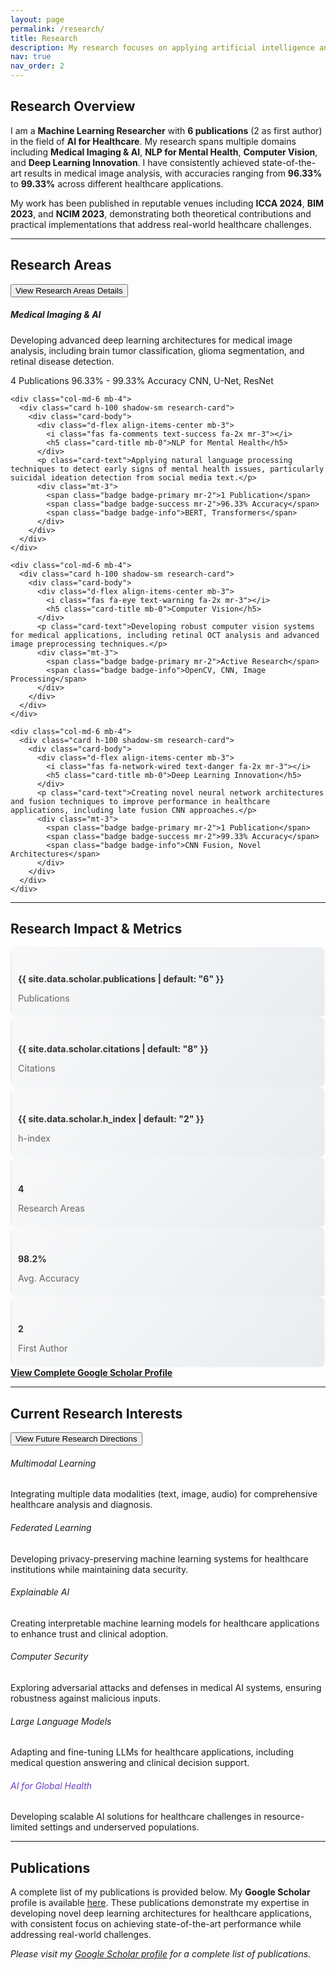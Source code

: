 ```yaml
---
layout: page
permalink: /research/
title: Research
description: My research focuses on applying artificial intelligence and machine learning to solve critical challenges in healthcare, with particular emphasis on medical imaging, natural language processing for mental health, and computer vision applications.
nav: true
nav_order: 2
---
```


## Research Overview

I am a **Machine Learning Researcher** with **6 publications** (2 as first author) in the field of **AI for Healthcare**. My research spans multiple domains including **Medical Imaging & AI**, **NLP for Mental Health**, **Computer Vision**, and **Deep Learning Innovation**. I have consistently achieved state-of-the-art results in medical image analysis, with accuracies ranging from **96.33%** to **99.33%** across different healthcare applications.

My work has been published in reputable venues including **ICCA 2024**, **BIM 2023**, and **NCIM 2023**, demonstrating both theoretical contributions and practical implementations that address real-world healthcare challenges.

---

## Research Areas

<button class="btn btn-primary mb-3" type="button" data-toggle="collapse" data-target="#researchAreasCollapse" aria-expanded="false" aria-controls="researchAreasCollapse">
  <i class="fas fa-microscope mr-2"></i>View Research Areas Details
</button>

<div class="collapse" id="researchAreasCollapse">
  <div class="row">
    <div class="col-md-6 mb-4">
      <div class="card h-100 shadow-sm research-card">
        <div class="card-body">
          <div class="d-flex align-items-center mb-3">
            <i class="fas fa-brain text-primary fa-2x mr-3"></i>
            <h5 class="card-title mb-0">Medical Imaging & AI</h5>
          </div>
          <p class="card-text">Developing advanced deep learning architectures for medical image analysis, including brain tumor classification, glioma segmentation, and retinal disease detection.</p>
          <div class="mt-3">
            <span class="badge badge-primary mr-2">4 Publications</span>
            <span class="badge badge-success mr-2">96.33% - 99.33% Accuracy</span>
            <span class="badge badge-info">CNN, U-Net, ResNet</span>
          </div>
        </div>
      </div>
    </div>
    
    <div class="col-md-6 mb-4">
      <div class="card h-100 shadow-sm research-card">
        <div class="card-body">
          <div class="d-flex align-items-center mb-3">
            <i class="fas fa-comments text-success fa-2x mr-3"></i>
            <h5 class="card-title mb-0">NLP for Mental Health</h5>
          </div>
          <p class="card-text">Applying natural language processing techniques to detect early signs of mental health issues, particularly suicidal ideation detection from social media text.</p>
          <div class="mt-3">
            <span class="badge badge-primary mr-2">1 Publication</span>
            <span class="badge badge-success mr-2">96.33% Accuracy</span>
            <span class="badge badge-info">BERT, Transformers</span>
          </div>
        </div>
      </div>
    </div>
    
    <div class="col-md-6 mb-4">
      <div class="card h-100 shadow-sm research-card">
        <div class="card-body">
          <div class="d-flex align-items-center mb-3">
            <i class="fas fa-eye text-warning fa-2x mr-3"></i>
            <h5 class="card-title mb-0">Computer Vision</h5>
          </div>
          <p class="card-text">Developing robust computer vision systems for medical applications, including retinal OCT analysis and advanced image preprocessing techniques.</p>
          <div class="mt-3">
            <span class="badge badge-primary mr-2">Active Research</span>
            <span class="badge badge-info">OpenCV, CNN, Image Processing</span>
          </div>
        </div>
      </div>
    </div>
    
    <div class="col-md-6 mb-4">
      <div class="card h-100 shadow-sm research-card">
        <div class="card-body">
          <div class="d-flex align-items-center mb-3">
            <i class="fas fa-network-wired text-danger fa-2x mr-3"></i>
            <h5 class="card-title mb-0">Deep Learning Innovation</h5>
          </div>
          <p class="card-text">Creating novel neural network architectures and fusion techniques to improve performance in healthcare applications, including late fusion CNN approaches.</p>
          <div class="mt-3">
            <span class="badge badge-primary mr-2">1 Publication</span>
            <span class="badge badge-success mr-2">99.33% Accuracy</span>
            <span class="badge badge-info">CNN Fusion, Novel Architectures</span>
          </div>
        </div>
      </div>
    </div>
  </div>
</div>

---

## Research Impact & Metrics

<div class="row text-center mb-4">
  <div class="col-md-2 col-6 mb-3">
    <div class="metric-card">
      <i class="fas fa-file-alt text-primary fa-2x mb-2"></i>
      <h4 class="metric-number">{{ site.data.scholar.publications | default: "6" }}</h4>
      <p class="metric-label">Publications</p>
    </div>
  </div>
  <div class="col-md-2 col-6 mb-3">
    <div class="metric-card">
      <i class="fas fa-quote-left text-success fa-2x mb-2"></i>
      <h4 class="metric-number">{{ site.data.scholar.citations | default: "8" }}</h4>
      <p class="metric-label">Citations</p>
    </div>
  </div>
  <div class="col-md-2 col-6 mb-3">
    <div class="metric-card">
      <i class="fas fa-chart-line text-warning fa-2x mb-2"></i>
      <h4 class="metric-number">{{ site.data.scholar.h_index | default: "2" }}</h4>
      <p class="metric-label">h-index</p>
    </div>
  </div>
  <div class="col-md-2 col-6 mb-3">
    <div class="metric-card">
      <i class="fas fa-microscope text-info fa-2x mb-2"></i>
      <h4 class="metric-number">4</h4>
      <p class="metric-label">Research Areas</p>
    </div>
  </div>
  <div class="col-md-2 col-6 mb-3">
    <div class="metric-card">
      <i class="fas fa-percentage text-danger fa-2x mb-2"></i>
      <h4 class="metric-number">98.2%</h4>
      <p class="metric-label">Avg. Accuracy</p>
    </div>
  </div>
  <div class="col-md-2 col-6 mb-3">
    <div class="metric-card">
      <i class="fas fa-star text-purple fa-2x mb-2"></i>
      <h4 class="metric-number">2</h4>
      <p class="metric-label">First Author</p>
    </div>
  </div>
</div>

<div class="text-center mb-4">
    <a href="https://scholar.google.com/citations?user=EOsiW3sAAAAJ&hl=en&authuser=3" 
       target="_blank" 
       class="btn btn-outline-primary btn-lg">
        <i class="ai ai-google-scholar ai-lg mr-2"></i>
        <strong>View Complete Google Scholar Profile</strong>
        <i class="fas fa-external-link-alt ml-2"></i>
    </a>
</div>

---

## Current Research Interests

<button class="btn btn-success mb-3" type="button" data-toggle="collapse" data-target="#futureResearchCollapse" aria-expanded="false" aria-controls="futureResearchCollapse">
  <i class="fas fa-rocket mr-2"></i>View Future Research Directions
</button>

<div class="collapse" id="futureResearchCollapse">
  <div class="row">
    <div class="col-md-6 mb-3">
      <div class="card border-primary">
        <div class="card-body">
          <h6 class="card-title text-primary"><i class="fas fa-layer-group mr-2"></i>Multimodal Learning</h6>
          <p class="card-text small">Integrating multiple data modalities (text, image, audio) for comprehensive healthcare analysis and diagnosis.</p>
        </div>
      </div>
    </div>
    <div class="col-md-6 mb-3">
      <div class="card border-success">
        <div class="card-body">
          <h6 class="card-title text-success"><i class="fas fa-network-wired mr-2"></i>Federated Learning</h6>
          <p class="card-text small">Developing privacy-preserving machine learning systems for healthcare institutions while maintaining data security.</p>
        </div>
      </div>
    </div>
    <div class="col-md-6 mb-3">
      <div class="card border-warning">
        <div class="card-body">
          <h6 class="card-title text-warning"><i class="fas fa-search mr-2"></i>Explainable AI</h6>
          <p class="card-text small">Creating interpretable machine learning models for healthcare applications to enhance trust and clinical adoption.</p>
        </div>
      </div>
    </div>
    <div class="col-md-6 mb-3">
      <div class="card border-info">
        <div class="card-body">
          <h6 class="card-title text-info"><i class="fas fa-shield-alt mr-2"></i>Computer Security</h6>
          <p class="card-text small">Exploring adversarial attacks and defenses in medical AI systems, ensuring robustness against malicious inputs.</p>
        </div>
      </div>
    </div>
    <div class="col-md-6 mb-3">
      <div class="card border-danger">
        <div class="card-body">
          <h6 class="card-title text-danger"><i class="fas fa-robot mr-2"></i>Large Language Models</h6>
          <p class="card-text small">Adapting and fine-tuning LLMs for healthcare applications, including medical question answering and clinical decision support.</p>
        </div>
      </div>
    </div>
    <div class="col-md-6 mb-3">
      <div class="card border-purple">
        <div class="card-body">
          <h6 class="card-title" style="color: #6f42c1;"><i class="fas fa-heartbeat mr-2"></i>AI for Global Health</h6>
          <p class="card-text small">Developing scalable AI solutions for healthcare challenges in resource-limited settings and underserved populations.</p>
        </div>
      </div>
    </div>
  </div>
</div>

---

## Publications

A complete list of my publications is provided below. My **Google Scholar** profile is available [here](https://scholar.google.com/citations?user=EOsiW3sAAAAJ&hl=en&authuser=3). These publications demonstrate my expertise in developing novel deep learning architectures for healthcare applications, with consistent focus on achieving state-of-the-art performance while addressing real-world challenges.

<!-- Publications Section -->
<div class="publications">
  <!-- Bibliography disabled for GitHub Pages compatibility -->
  <!-- {% bibliography -f {{ site.scholar.bibliography }} --group_by year --group_order descending %} -->
  <p><em>Please visit my <a href="https://scholar.google.com/citations?user=EOsiW3sAAAAJ&hl=en&authuser=3" target="_blank">Google Scholar profile</a> for a complete list of publications.</em></p>
</div>

<style>
/* Research Cards Hover Effects */
.research-card {
    transition: all 0.3s ease;
    border: none;
}

.research-card:hover {
    transform: translateY(-5px);
    box-shadow: 0 10px 30px rgba(0,0,0,0.1) !important;
}

/* Metric Cards */
.metric-card {
    padding: 20px 10px;
    border-radius: 10px;
    background: linear-gradient(135deg, #f8f9fa 0%, #e9ecef 100%);
    transition: all 0.3s ease;
    border: 2px solid transparent;
}

.metric-card:hover {
    transform: translateY(-3px);
    border-color: #007bff;
    background: linear-gradient(135deg, #ffffff 0%, #f8f9fa 100%);
}

.metric-number {
    font-weight: bold;
    margin-bottom: 5px;
    color: #333;
}

.metric-label {
    margin-bottom: 0;
    color: #666;
    font-size: 0.9rem;
}

/* Purple color for custom elements */
.text-purple {
    color: #6f42c1 !important;
}

.border-purple {
    border-color: #6f42c1 !important;
}

/* Elegant Year Division Styling */
.publications h2,
.bibliography h2 {
    position: relative !important;
    text-align: left !important;
    margin: 50px 0 30px 0 !important;
    padding: 15px 0 10px 0 !important;
    background: none !important;
    color: var(--global-text-color) !important;
    border-bottom: 2px solid #e9ecef !important;
    font-size: 1.8rem !important;
    font-weight: 600 !important;
    letter-spacing: 0.5px !important;
    transition: all 0.3s ease !important;
    box-shadow: none !important;
    text-shadow: none !important;
    border-radius: 0 !important;
    overflow: visible !important;
}

.publications h2:hover,
.bibliography h2:hover {
    color: #007bff !important;
    border-bottom-color: #007bff !important;
    transform: none !important;
    box-shadow: none !important;
}

/* Clean underline animation */
.publications h2:before,
.bibliography h2:before {
    content: '' !important;
    position: absolute !important;
    bottom: -2px !important;
    left: 0 !important;
    width: 0 !important;
    height: 2px !important;
    background: #007bff !important;
    transition: width 0.3s ease !important;
}

.publications h2:hover:before,
.bibliography h2:hover:before {
    width: 60px !important;
}

/* Remove calendar icon */
.publications h2:after,
.bibliography h2:after {
    display: none !important;
}

/* Responsive adjustments */
@media (max-width: 768px) {
    .metric-card {
        margin-bottom: 15px;
    }
    
    .publications h2,
    .bibliography h2 {
        font-size: 1.6rem !important;
        margin: 40px 0 25px 0 !important;
    }
}

@media (max-width: 576px) {
    .publications h2,
    .bibliography h2 {
        font-size: 1.4rem !important;
        margin: 35px 0 20px 0 !important;
    }
}
</style>
